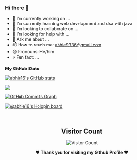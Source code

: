 ### Hi there 👋

- 🔭 I’m currently working on ...
- 🌱 I’m currently learning web development and dsa with java
- 👯 I’m looking to collaborate on ...
- 🤔 I’m looking for help with ...
- 💬 Ask me about ...
- 📫 How to reach me: abhie9336@gmail.com
- 😄 Pronouns: He/him
- ⚡ Fun fact: ...


<b>My GitHub Stats</b>

<a href="http://www.github.com/abhie16"><img src="https://github-readme-stats.vercel.app/api?username=abhie16&show_icons=true&theme=dark" alt="abhie16's GitHub stats" /></a>

<a href="http://www.github.com/amelia2802"><img src="https://github-readme-streak-stats.herokuapp.com/?user=abhie16&stroke=c9d1d9&background=0d1117&ring=22c55e&fire=22c55e&currStreakNum=c9d1d9&currStreakLabel=22c55e&sideNums=c9d1d9&sideLabels=c9d1d9&dates=c9d1d9&hide_border=false" /></a>

<a href="http://www.github.com/abhie16"><img src="https://activity-graph.herokuapp.com/graph?username=abhie16&bg_color=0d1117&color=c9d1d9&line=22c55e&point=c9d1d9&area_color=c9d1d9&area=true&hide_border=false&custom_title=GitHub%20Commits%20Graph" alt="GitHub Commits Graph" /></a>

[![@abhie16's Holopin board](https://holopin.me/abhie16)](https://holopin.io/@abhie16)

<br> 

<div align="center">
        
   ## Visitor Count
   ![Visitor Count](https://visitor-badge.laobi.icu/badge?page_id=abhie16/abhie16)
        
</div>

<div align="center">
  
<b>❤️ Thank you for visiting my Github Profile ❤️</b>
</div>
